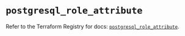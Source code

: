# `postgresql_role_attribute`

Refer to the Terraform Registry for docs: [`postgresql_role_attribute`](https://registry.terraform.io/providers/sourcegraph/postgresql/1.25.0-sg.2/docs/resources/role_attribute).

